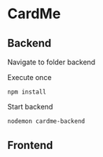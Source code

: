 # CardMe

## Backend
Navigate to folder backend

Execute once
```
npm install
```

Start backend
```
nodemon cardme-backend
```

## Frontend